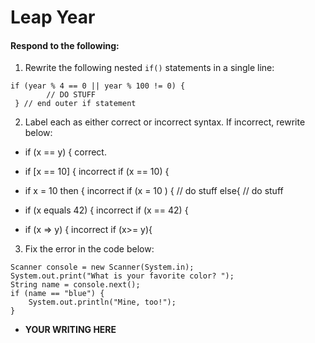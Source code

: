 # Leap Year
#### Respond to the following:

1. Rewrite the following nested `if()` statements in a single line:
  ```
  if (year % 4 == 0 || year % 100 != 0) { 
          // DO STUFF
   } // end outer if statement
  ```

2. Label each as either correct or incorrect syntax. If incorrect, rewrite below:
  * if (x == y) {
    correct.
    
  * if [x == 10] {
        incorrect
     if (x == 10) {

  * if x = 10 then { 
        incorrect
    if (x = 10 ) {
    // do stuff
   else{
     // do stuff
  * if (x equals 42) {
        incorrect
     if (x == 42) {
  * if (x => y) {
        incorrect 
    if (x>= y){

3. Fix the error in the code below:

  ```
  Scanner console = new Scanner(System.in);
  System.out.print("What is your favorite color? ");
  String name = console.next();
  if (name == "blue") {
      System.out.println("Mine, too!");
  }
  ```

  * **YOUR WRITING HERE**
